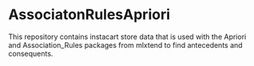 # AssociatonRulesApriori
This repository contains instacart store data that is used with the Apriori and Association_Rules packages from mlxtend to find antecedents and consequents.  

